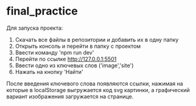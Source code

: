 # final_practice

Для запуска проекта:
1. Скачать все файлы в репозитории и добавить их в одну папку
2. Открыть консоль и перейти в папку с проектом
3. Ввести команду 'npm run dev'
4. Перейти по ссылке http://127.0.0.1:5501
5. Ввести одно из ключевых слов ('image','site')
6. Нажать на кнопку 'Найти'

После введения ключевого слова появляются ссылки, нажимая на которые в localStorage выгружается код svg картинки, а графический вариант изображения загружается на странице.
